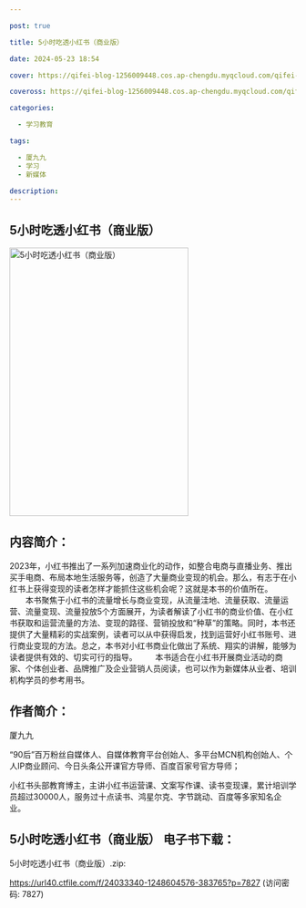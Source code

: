 ```yaml
---

post: true

title: 5小时吃透小红书（商业版）

date: 2024-05-23 18:54

cover: https://qifei-blog-1256009448.cos.ap-chengdu.myqcloud.com/qifei-blog/662619a20ea9cb1403677528.jpg

coveross: https://qifei-blog-1256009448.cos.ap-chengdu.myqcloud.com/qifei-blog/662619a20ea9cb1403677528.jpg

categories:

  - 学习教育

tags:

  - 厦九九
  - 学习
  - 新媒体

description:
---
```


##  5小时吃透小红书（商业版）
<img alt=" 5小时吃透小红书（商业版） " class="aligncenter loading" data-was-processed="true" decoding="async" fetchpriority="high" height="471" src="https://qifei-blog-1256009448.cos.ap-chengdu.myqcloud.com/qifei-blog/662619a20ea9cb1403677528.jpg " style="cursor: zoom-in;" width="314"/>

## 内容简介：

2023年，小红书推出了一系列加速商业化的动作，如整合电商与直播业务、推出买手电商、布局本地生活服务等，创造了大量商业变现的机会。那么，有志于在小红书上获得变现的读者怎样才能抓住这些机会呢？这就是本书的价值所在。 　　本书聚焦于小红书的流量增长与商业变现，从流量洼地、流量获取、流量运营、流量变现、流量投放5个方面展开，为读者解读了小红书的商业价值、在小红书获取和运营流量的方法、变现的路径、营销投放和“种草”的策略。同时，本书还提供了大量精彩的实战案例，读者可以从中获得启发，找到运营好小红书账号、进行商业变现的方法。总之，本书对小红书商业化做出了系统、翔实的讲解，能够为读者提供有效的、切实可行的指导。 　　本书适合在小红书开展商业活动的商家、个体创业者、品牌推广及企业营销人员阅读，也可以作为新媒体从业者、培训机构学员的参考用书。

## 作者简介：

厦九九

“90后”百万粉丝自媒体人、自媒体教育平台创始人、多平台MCN机构创始人、个人IP商业顾问、今日头条公开课官方导师、百度百家号官方导师；

小红书头部教育博主，主讲小红书运营课、文案写作课、读书变现课，累计培训学员超过30000人，服务过十点读书、鸿星尔克、字节跳动、百度等多家知名企业。

##  5小时吃透小红书（商业版） 电子书下载：
5小时吃透小红书（商业版）.zip: 

https://url40.ctfile.com/f/24033340-1248604576-383765?p=7827 (访问密码: 7827)
